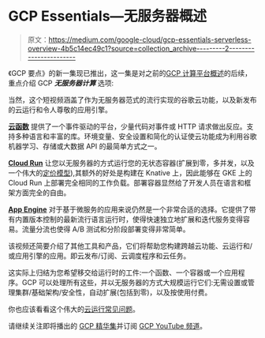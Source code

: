 # GCP Essentials—无服务器概述

> 原文：<https://medium.com/google-cloud/gcp-essentials-serverless-overview-4b5c14ec49c1?source=collection_archive---------2----------------------->

《GCP 要点》的新一集现已推出，这一集是对之前的[GCP 计算平台概述](/google-cloud/new-gcp-essentials-episode-gcp-compute-platform-overview-cc73d583d9d0)的后续，重点介绍 GCP ***无服务器计算*** 选项:

当然，这个短视频涵盖了作为无服务器范式的流行实现的谷歌云功能，以及新发布的云运行和令人尊敬的应用引擎。

[**云函数**](http://cloud.google.com/functions) 提供了一个事件驱动的平台，少量代码对事件或 HTTP 请求做出反应。支持多种语言和丰富的库。环境变量、安全设置和简化的认证使云功能成为利用谷歌机器学习、存储或大数据 API 的最简单方式之一。

[**Cloud Run**](http://cloud.run) 让您以无服务器的方式运行您的无状态容器(扩展到零，多并发，以及一个伟大的[定价模型](https://cloud.google.com/run/pricing)),其额外的好处是构建在 Knative 上，因此能够在 GKE 上的 Cloud Run 上部署完全相同的工作负载。部署容器显然给了开发人员在语言和框架方面完全的自由。

[**App Engine**](http://cloud.google.com/appengine) 对于基于微服务的应用来说仍然是一个非常合适的选择。它提供了带有内置版本控制的最新流行语言运行时，使得快速独立地扩展和迭代服务变得容易。流量分流也使得 A/B 测试和分阶段部署变得非常简单。

该视频还简要介绍了其他工具和产品，它们将帮助您构建跨越云功能、云运行和/或应用引擎的应用。即云发布/订阅、云调度程序和云任务。

这实际上归结为您希望移交给运行时的工件:一个函数、一个容器或一个应用程序。GCP 可以处理所有这些，并以无服务器的方式大规模运行它们:无需设置或管理集群/基础架构/安全性，自动扩展(包括到零)，以及按使用付费。

你也应该看看这个伟大的[云运行常见问题](https://github.com/ahmetb/cloud-run-faq)。

请继续关注即将播出的 [GCP 精华集](https://goo.gle/2w9xfHR)并订阅 [GCP YouTube 频道](http://youtube.com/googlecloudplatform)。